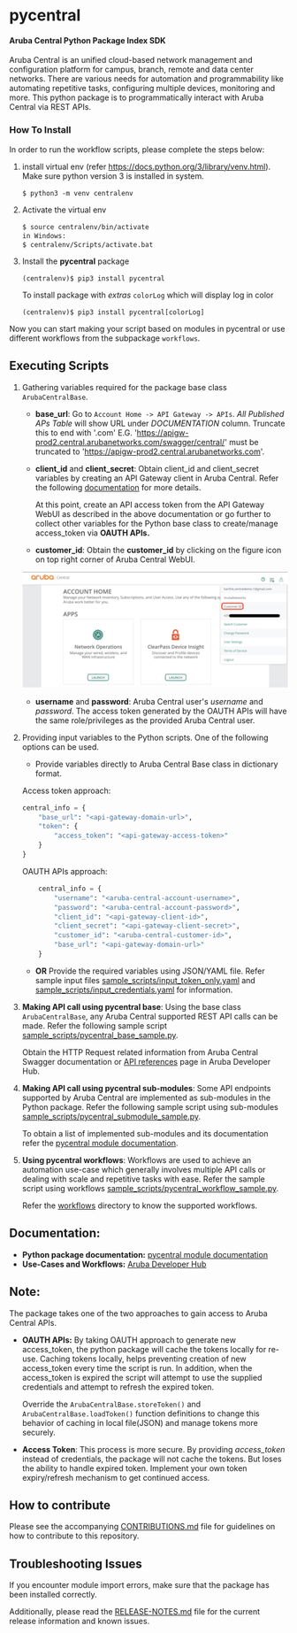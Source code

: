 # pycentral
#### Aruba Central Python Package Index SDK

Aruba Central is an unified cloud-based network management and configuration platform for campus, branch, remote and data center networks. There are various needs for automation and programmability like automating repetitive tasks, configuring multiple devices, monitoring and more. This python package is to programmatically interact with Aruba Central via REST APIs.

### How To Install
In order to run the workflow scripts, please complete the steps below:
1. install virtual env (refer https://docs.python.org/3/library/venv.html). Make sure python version 3 is installed in system.    
    ```
    $ python3 -m venv centralenv
    ```

2. Activate the virtual env
    ```
    $ source centralenv/bin/activate
    in Windows:
    $ centralenv/Scripts/activate.bat
    ```

3. Install the **pycentral** package
    ```
    (centralenv)$ pip3 install pycentral
    ```  

    To install package with *extras* `colorLog` which will display log in color
    ```
    (centralenv)$ pip3 install pycentral[colorLog]
    ```    

Now you can start making your script based on modules in pycentral or use different workflows from the subpackage `workflows`. 

## Executing Scripts

1. Gathering variables required for the package base class `ArubaCentralBase`.

    * **base_url**: Go to `Account Home -> API Gateway -> APIs`. *All Published APs Table* will show URL under *DOCUMENTATION* column. Truncate this to end with '.com' E.G. 'https://apigw-prod2.central.arubanetworks.com/swagger/central/' must be truncated to 'https://apigw-prod2.central.arubanetworks.com'.

    * **client_id** and **client_secret**: Obtain client_id and client_secret variables by creating an API Gateway client in Aruba Central. Refer the following [documentation](https://developer.arubanetworks.com/aruba-central/docs/creating-application-token) for more details.

        At this point, create an API access token from the API Gateway WebUI as described in the above documentation or go further to collect other variables for the Python base class to create/manage access_token via **OAUTH APIs.**

    * **customer_id**: Obtain the **customer_id** by clicking on the figure icon on top right corner of Aruba Central WebUI.

    ![Customer ID](pictures/customer-id.png)

    * **username** and **password**: Aruba Central user's *username* and *password*. The access token generated by the OAUTH APIs will have the same role/privileges as the provided Aruba Central user. 
 
2. Providing input variables to the Python scripts. One of the following options can be used.
    * Provide variables directly to Aruba Central Base class in dictionary format.

    Access token approach:
    ```python
    central_info = {
        "base_url": "<api-gateway-domain-url>",
        "token": {
            "access_token": "<api-gateway-access-token>"
        }
    }
    ```

    OAUTH APIs approach:
    ```python
        central_info = {
            "username": "<aruba-central-account-username>",
            "password": "<aruba-central-account-password>",
            "client_id": "<api-gateway-client-id>",
            "client_secret": "<api-gateway-client-secret>",
            "customer_id": "<aruba-central-customer-id>",
            "base_url": "<api-gateway-domain-url>"
        }
    ```
    * **OR** Provide the required variables using JSON/YAML file. Refer sample input files [sample_scripts/input_token_only.yaml](sample_scripts/input_token_only.yaml) and [sample_scripts/input_credentials.yaml](sample_scripts/input_credentials.yaml) for information.

3. **Making API call using pycentral base**: Using the base class `ArubaCentralBase`, any Aruba Central supported REST API calls can be made. Refer the following sample script [sample_scripts/pycentral_base_sample.py](sample_scripts/pycentral_base_sample.py).

    Obtain the HTTP Request related information from Aruba Central Swagger documentation or [API references](https://developer.arubanetworks.com/aruba-central/reference) page in Aruba Developer Hub.

4. **Making API call using pycentral sub-modules**: Some API endpoints supported by Aruba Central are implemented as sub-modules in the Python package. Refer the following sample script using sub-modules [sample_scripts/pycentral_submodule_sample.py](sample_scripts/pycentral_submodule_sample.py).

    To obtain a list of implemented sub-modules and its documentation refer the [pycentral module documentation](https://pycentral.readthedocs.io/en/latest/).

5. **Using pycentral workflows**: Workflows are used to achieve an automation use-case which generally involves multiple API calls or dealing with scale and repetitive tasks with ease. Refer the sample script using workflows [sample_scripts/pycentral_workflow_sample.py](sample_scripts/pycentral_workflow_sample.py).

    Refer the [workflows](pycentral/workflows/) directory to know the supported workflows.


## Documentation:
* **Python package documentation:** [pycentral module documentation](https://pycentral.readthedocs.io/en/latest/)
* **Use-Cases and Workflows:** [Aruba Developer Hub](https://developer.arubanetworks.com/aruba-central)

## Note: 
 The package takes one of the two approaches to gain access to Aruba Central APIs.

  * **OAUTH APIs:** By taking OAUTH approach to generate new access_token, the python package will cache the tokens locally for re-use. Caching tokens locally, helps preventing creation of new access_token every time the script is run. In addition, when the access_token is expired the script will attempt to use the supplied credentials and attempt to refresh the expired token. 
    
    Override the `ArubaCentralBase.storeToken()` and `ArubaCentralBase.loadToken()` function definitions to change this behavior of caching in local file(JSON) and manage tokens more securely. 
 
 * **Access Token**: This process is more secure. By providing *access_token* instead of credentials, the package will not cache the tokens. But loses the ability to handle expired token. Implement your own token expiry/refresh mechanism to get continued access.

## How to contribute
Please see the accompanying [CONTRIBUTIONS.md](CONTRIBUTIONS.md) file for guidelines on how to contribute to this repository.

## Troubleshooting Issues
If you encounter module import errors, make sure that the package has been installed correctly.

Additionally, please read the [RELEASE-NOTES.md](RELEASE-NOTES.md) file for the current release information and known issues.
